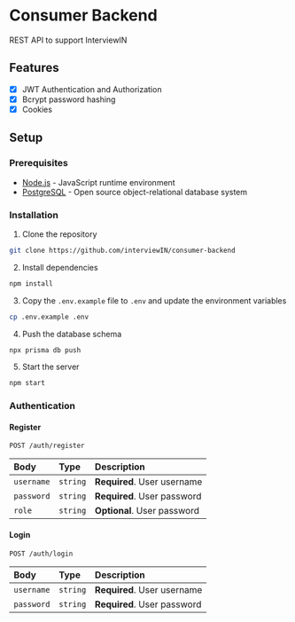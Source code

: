# Consumer Backend

REST API to support InterviewIN

## Features

- [x] JWT Authentication and Authorization
- [x] Bcrypt password hashing
- [x] Cookies

## Setup

### Prerequisites

- [Node.js](https://nodejs.org/en/) - JavaScript runtime environment
- [PostgreSQL](https://www.postgresql.org/) - Open source object-relational database system

### Installation

1. Clone the repository

```bash
git clone https://github.com/interviewIN/consumer-backend
```

2. Install dependencies

```bash
npm install
```

3. Copy the `.env.example` file to `.env` and update the environment variables

```bash
cp .env.example .env
```

4. Push the database schema

```bash
npx prisma db push
```

5. Start the server

```bash
npm start
```

### Authentication

#### Register

```http
POST /auth/register
```

| Body       | Type     | Description                 |
| :--------- | :------- | :-------------------------- |
| `username` | `string` | **Required**. User username |
| `password` | `string` | **Required**. User password |
| `role`     | `string` | **Optional**. User password |

#### Login

```http
POST /auth/login
```

| Body       | Type     | Description                 |
| :--------- | :------- | :-------------------------- |
| `username` | `string` | **Required**. User username |
| `password` | `string` | **Required**. User password |
